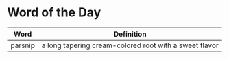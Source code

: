 # Word of the Day

|Word|Definition|
|---|---|
|parsnip|a long tapering cream-colored root with a sweet flavor|